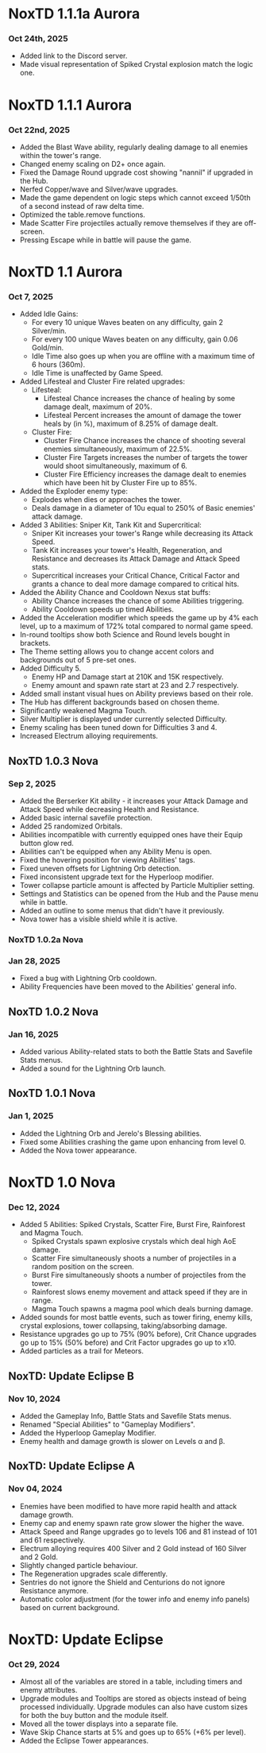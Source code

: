 # NoxTD 1.1.1a Aurora
### Oct 24th, 2025
- Added link to the Discord server.
- Made visual representation of Spiked Crystal explosion match the logic one.

# NoxTD 1.1.1 Aurora
### Oct 22nd, 2025
- Added the Blast Wave ability, regularly dealing damage to all enemies within the tower's range.
- Changed enemy scaling on D2+ once again.
- Fixed the Damage Round upgrade cost showing "nannil" if upgraded in the Hub.
- Nerfed Copper/wave and Silver/wave upgrades.
- Made the game dependent on logic steps which cannot exceed 1/50th of a second instead of raw delta time.
- Optimized the table.remove functions.
- Made Scatter Fire projectiles actually remove themselves if they are off-screen.
- Pressing Escape while in battle will pause the game.

# NoxTD 1.1 Aurora
### Oct 7, 2025
- Added Idle Gains:
    - For every 10 unique Waves beaten on any difficulty, gain 2 Silver/min.
    - For every 100 unique Waves beaten on any difficulty, gain 0.06 Gold/min.
    - Idle Time also goes up when you are offline with a maximum time of 6 hours (360m).
    - Idle Time is unaffected by Game Speed.
- Added Lifesteal and Cluster Fire related upgrades:
    - Lifesteal:
        - Lifesteal Chance increases the chance of healing by some damage dealt, maximum of 20%.
        - Lifesteal Percent increases the amount of damage the tower heals by (in %), maximum of 8.25% of damage dealt.
    - Cluster Fire:
        - Cluster Fire Chance increases the chance of shooting several enemies simultaneously, maximum of 22.5%.
        - Cluster Fire Targets increases the number of targets the tower would shoot simultaneously, maximum of 6.
        - Cluster Fire Efficiency increases the damage dealt to enemies which have been hit by Cluster Fire up to 85%.
- Added the Exploder enemy type:
    - Explodes when dies or approaches the tower.
    - Deals damage in a diameter of 10u equal to 250% of Basic enemies' attack damage.
- Added 3 Abilities: Sniper Kit, Tank Kit and Supercritical:
    - Sniper Kit increases your tower's Range while decreasing its Attack Speed.
    - Tank Kit increases your tower's Health, Regeneration, and Resistance and decreases its Attack Damage and Attack Speed stats.
    - Supercritical increases your Critical Chance, Critical Factor and grants a chance to deal more damage compared to critical hits.
- Added the Ability Chance and Cooldown Nexus stat buffs:
    - Ability Chance increases the chance of some Abilities triggering.
    - Ability Cooldown speeds up timed Abilities.
- Added the Acceleration modifier which speeds the game up by 4% each level, up to a maximum of 172% total compared to normal game speed.
- In-round tooltips show both Science and Round levels bought in brackets.
- The Theme setting allows you to change accent colors and backgrounds out of 5 pre-set ones.
- Added Difficulty 5.
    - Enemy HP and Damage start at 210K and 15K respectively.
    - Enemy amount and spawn rate start at 23 and 2.7 respectively.
- Added small instant visual hues on Ability previews based on their role.
- The Hub has different backgrounds based on chosen theme.
- Significantly weakened Magma Touch.
- Silver Multiplier is displayed under currently selected Difficulty.
- Enemy scaling has been tuned down for Difficulties 3 and 4.
- Increased Electrum alloying requirements.

## NoxTD 1.0.3 Nova
### Sep 2, 2025
- Added the Berserker Kit ability - it increases your Attack Damage and Attack Speed while decreasing Health and Resistance.
- Added basic internal savefile protection.
- Added 25 randomized Orbitals.
- Abilities incompatible with currently equipped ones have their Equip button glow red.
- Abilities can't be equipped when any Ability Menu is open.
- Fixed the hovering position for viewing Abilities' tags.
- Fixed uneven offsets for Lightning Orb detection.
- Fixed inconsistent upgrade text for the Hyperloop modifier.
- Tower collapse particle amount is affected by Particle Multiplier setting.
- Settings and Statistics can be opened from the Hub and the Pause menu while in battle.
- Added an outline to some menus that didn't have it previously.
- Nova tower has a visible shield while it is active.

### NoxTD 1.0.2a Nova
### Jan 28, 2025
- Fixed a bug with Lightning Orb cooldown.
- Ability Frequencies have been moved to the Abilities' general info.

## NoxTD 1.0.2 Nova
### Jan 16, 2025
- Added various Ability-related stats to both the Battle Stats and Savefile Stats menus.
- Added a sound for the Lightning Orb launch.

## NoxTD 1.0.1 Nova
### Jan 1, 2025
- Added the Lightning Orb and Jerelo's Blessing abilities.
- Fixed some Abilities crashing the game upon enhancing from level 0.
- Added the Nova tower appearance.

# NoxTD 1.0 Nova
### Dec 12, 2024
- Added 5 Abilities: Spiked Crystals, Scatter Fire, Burst Fire, Rainforest and Magma Touch.
    - Spiked Crystals spawn explosive crystals which deal high AoE damage.
    - Scatter Fire simultaneously shoots a number of projectiles in a random position on the screen.
    - Burst Fire simultaneously shoots a number of projectiles from the tower.
    - Rainforest slows enemy movement and attack speed if they are in range.
    - Magma Touch spawns a magma pool which deals burning damage.
- Added sounds for most battle events, such as tower firing, enemy kills, crystal explosions, tower collapsing, taking/absorbing damage.
- Resistance upgrades go up to 75% (90% before), Crit Chance upgrades go up to 15% (50% before) and Crit Factor upgrades go up to x10.
- Added particles as a trail for Meteors.

## NoxTD: Update Eclipse **B**
### Nov 10, 2024
- Added the Gameplay Info, Battle Stats and Savefile Stats menus.
- Renamed "Special Abilities" to "Gameplay Modifiers".
- Added the Hyperloop Gameplay Modifier.
- Enemy health and damage growth is slower on Levels α and β.

## NoxTD: Update Eclipse **A**
### Nov 04, 2024

- Enemies have been modified to have more rapid health and attack damage growth.
- Enemy cap and enemy spawn rate grow slower the higher the wave.
- Attack Speed and Range upgrades go to levels 106 and 81 instead of 101 and 61 respectively.
- Electrum alloying requires 400 Silver and 2 Gold instead of 160 Silver and 2 Gold.
- Slightly changed particle behaviour.
- The Regeneration upgrades scale differently.
- Sentries do not ignore the Shield and Centurions do not ignore Resistance anymore.
- Automatic color adjustment (for the tower info and enemy info panels) based on current background.

# NoxTD: Update Eclipse
### Oct 29, 2024
- Almost all of the variables are stored in a table, including timers and enemy attributes.
- Upgrade modules and Tooltips are stored as objects instead of being processed individually. Upgrade modules can also have custom sizes for both the buy button and the module itself.
- Moved all the tower displays into a separate file.
- Wave Skip Chance starts at 5% and goes up to 65% (+6% per level).
- Added the Eclipse Tower appearances.